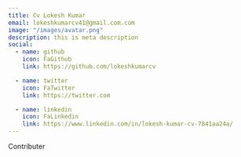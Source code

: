 ```yaml
---
title: Cv Lokesh Kumar
email: lokeshkumarcv41@gmail.com.com
image: "/images/avatar.png"
description: this is meta description
social:
  - name: github
    icon: FaGithub
    link: https://github.com/lokeshkumarcv

  - name: twitter
    icon: FaTwitter
    link: https://twitter.com

  - name: linkedin
    icon: FaLinkedin
    link: https://www.linkedin.com/in/lokesh-kumar-cv-7841aa24a/
---
```


Contributer
